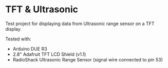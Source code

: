 # TFT & Ultrasonic

Test project for displaying data from Ultrasonic range sensor on a TFT display

Tested with:
- Arduino DUE R3
- 2.8" Adafruit TFT LCD Shield (v1.1)
- RadioShack Ultrasonic Range Sensor (signal wire connected to pin 53)

